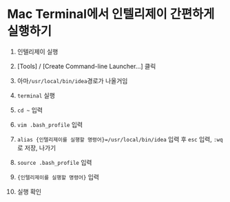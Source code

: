 # Mac Terminal에서 인텔리제이 간편하게 실행하기

1. 인텔리제이 실행

2. [Tools] / [Create Command-line Launcher...] 클릭

3. 아마`/usr/local/bin/idea`경로가 나올거임

4. `terminal` 실행

5. `cd ~` 입력

6. `vim .bash_profile` 입력

7. `alias {인텔리제이를 실행할 명령어}=/usr/local/bin/idea` 입력 후 `esc` 입력, `:wq`로 저장, 나가기

8. `source .bash_profile` 입력

9. `{인텔리제이를 실행할 명령어}` 입력

10. 실행 확인

    